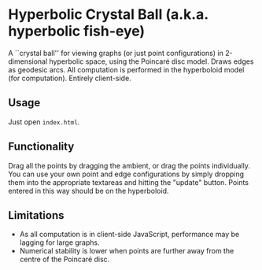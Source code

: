 # Hyperbolic Crystal Ball (a.k.a. hyperbolic fish-eye)
A ``crystal ball'' for viewing graphs (or just point configurations) in  2-dimensional hyperbolic space, using the Poincaré disc model.  Draws edges as geodesic arcs.
All computation is performed in the hyperboloid model (for computation).
Entirely client-side.

## Usage
Just open `index.html`.

## Functionality
  Drag all the points by dragging the ambient, or drag the points individually.
You can use your own point and edge configurations by simply dropping them into the appropriate textareas and hitting the "update" button.  Points entered in this way should be on the hyperboloid.

## Limitations

+ As all computation is in client-side JavaScript, performance may be lagging for large graphs.
+ Numerical stability is lower when points are further away from the centre of the Poincaré disc.
